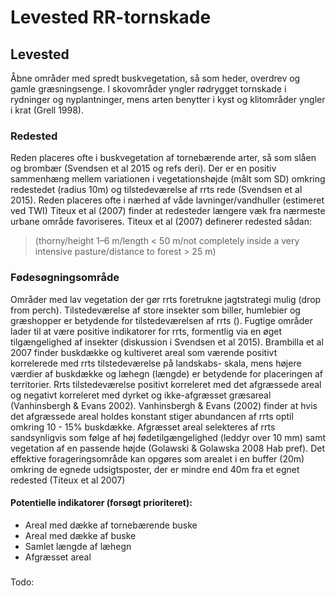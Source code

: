 # Levested RR-tornskade

## Levested
Åbne områder med spredt buskvegetation, så som heder, overdrev og gamle græsningsenge. I skovområder 
yngler rødrygget tornskade i rydninger og nyplantninger, mens arten benytter i kyst og klitområder yngler i krat (Grell 1998).

### Redested
Reden placeres ofte i buskvegetation af tornebærende arter, så som slåen og brombær (Svendsen et al 2015 og refs deri).
Der er en positiv sammenhæng mellem variationen i vegetationshøjde (målt som SD) omkring redestedet (radius 10m) og
tilstedeværelse af rrts rede (Svendsen et al 2015). Reden placeres ofte i nærhed af våde lavninger/vandhuller (estimeret ved TWI)
Titeux et al (2007) finder at redesteder længere væk fra nærmeste urbane område favoriseres. 
Titeux et al (2007) definerer redested sådan:
>(thorny/height 1–6 m/length < 50 m/not completely
>inside a very intensive pasture/distance to forest > 25 m)

### Fødesøgningsområde
Områder med lav vegetation der gør rrts foretrukne jagtstrategi mulig (drop from perch). Tilstedeværelse af store insekter
som biller, humlebier og græshopper er betydende for tilstedeværelsen af rrts (). Fugtige områder lader til at være positive
indikatorer for rrts, formentlig via en øget tilgængelighed af insekter (diskussion i Svendsen et al 2015).
Brambilla et al 2007 finder buskdække og kultiveret areal som værende positivt korrelerede med rrts tilstedeværelse på landskabs-
skala, mens højere værdier af buskdække og læhegn (længde) er betydende for placeringen af territorier.
Rrts tilstedeværelse positivt korreleret med det afgræssede areal og negativt korreleret med dyrket og ikke-afgræsset
græsareal (Vanhinsbergh & Evans 2002). Vanhinsbergh & Evans (2002) finder at hvis det afgræssede areal holdes konstant stiger 
abundancen af rrts optil omkring 10 - 15% buskdække.
Afgræsset areal selekteres af rrts sandsynligvis som følge af høj fødetilgængelighed (leddyr over 10 mm) samt vegetation af
en passende højde (Golawski & Golawska 2008 Hab pref).
Det effektive forageringsområde kan opgøres som arealet i en buffer (20m) omkring de egnede udsigtsposter, der er mindre end 40m
fra et egnet redested (Titeux et al 2007)

#### Potentielle indikatorer (forsøgt prioriteret):
 - Areal med dække af tornebærende buske
 - Areal med dække af buske
 - Samlet længde af læhegn
 - Afgræsset areal



#####
Todo:

